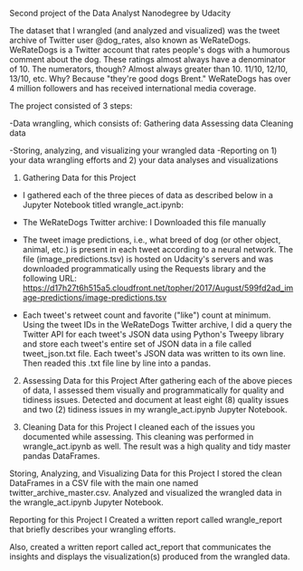 Second project of the Data Analyst Nanodegree by Udacity

The dataset that I wrangled (and analyzed and visualized) was the tweet archive of Twitter user @dog_rates, 
also known as WeRateDogs. WeRateDogs is a Twitter account that rates people's dogs with a humorous comment about the dog. 
These ratings almost always have a denominator of 10. The numerators, though? Almost always greater than 10. 11/10, 12/10, 
13/10, etc. Why? Because "they're good dogs Brent." WeRateDogs has over 4 million followers and has received international 
media coverage.

The project consisted of 3 steps:

-Data wrangling, which consists of:
  Gathering data
  Assessing data
  Cleaning data

-Storing, analyzing, and visualizing your wrangled data
-Reporting on 1) your data wrangling efforts and 2) your data analyses and visualizations

1. Gathering Data for this Project

- I gathered each of the three pieces of data as described below in a Jupyter Notebook titled wrangle_act.ipynb:

- The WeRateDogs Twitter archive: I Downloaded this file manually

- The tweet image predictions, i.e., what breed of dog (or other object, animal, etc.) is present in each tweet according to 
a neural network. The file (image_predictions.tsv) is hosted on Udacity's servers and was downloaded programmatically 
using the Requests library and the following URL: 
https://d17h27t6h515a5.cloudfront.net/topher/2017/August/599fd2ad_image-predictions/image-predictions.tsv

- Each tweet's retweet count and favorite ("like") count at minimum. Using the tweet IDs in the WeRateDogs Twitter archive, 
I did a query the Twitter API for each tweet's JSON data using Python's Tweepy library and store each tweet's entire set of 
JSON data in a file called tweet_json.txt file. Each tweet's JSON data was written to its own line. Then readed this .txt 
file line by line into a pandas.

2. Assessing Data for this Project
After gathering each of the above pieces of data, I assessed them visually and programmatically for quality and tidiness issues.
Detected and document at least eight (8) quality issues and two (2) tidiness issues in my wrangle_act.ipynb Jupyter Notebook. 

3. Cleaning Data for this Project
I cleaned each of the issues you documented while assessing. This cleaning was performed in wrangle_act.ipynb as well. 
The result was a high quality and tidy master pandas DataFrames.

Storing, Analyzing, and Visualizing Data for this Project
I stored the clean DataFrames in a CSV file with the main one named twitter_archive_master.csv. Analyzed and visualized the 
wrangled data in the wrangle_act.ipynb Jupyter Notebook. 

Reporting for this Project
I Created a written report called wrangle_report that briefly describes your wrangling efforts.

Also, created a written report called act_report that communicates the insights and displays the 
visualization(s) produced from the wrangled data.

